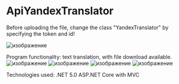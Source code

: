 # ApiYandexTranslator

Before uploading the file, change the class "YandexTranslator" by specifying the token and id!

![изображение](https://user-images.githubusercontent.com/63222456/169681598-2fae918e-b9bd-4ad5-b91f-e1baaefd2bcb.png)

Program functionality: text translation, with file download available.
![изображение](https://user-images.githubusercontent.com/63222456/169681671-b4681cff-9bf1-4446-bac8-82665349e65f.png)
![изображение](https://user-images.githubusercontent.com/63222456/169681672-13d28302-c927-4333-a1ea-77eabf65e58d.png)
![изображение](https://user-images.githubusercontent.com/63222456/169681677-d64d250c-d042-46d5-97e6-e3e229d24d2a.png)
![изображение](https://user-images.githubusercontent.com/63222456/169681681-c99c2fd1-488b-4e17-bfe4-1d0e3a1da5e1.png)

Technologies used:
.NET 5.0
ASP.NET Core with MVC


